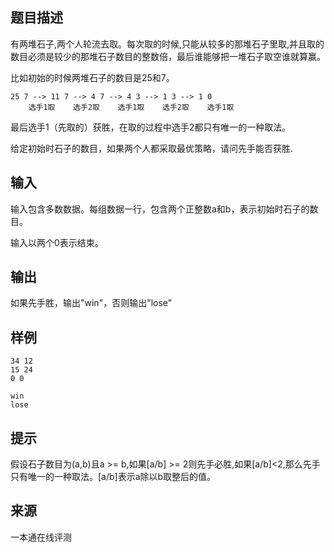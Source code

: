 ## 题目描述

有两堆石子,两个人轮流去取。每次取的时候,只能从较多的那堆石子里取,并且取的数目必须是较少的那堆石子数目的整数倍，最后谁能够把一堆石子取空谁就算赢。

比如初始的时候两堆石子的数目是25和7。

```
25 7 --> 11 7 --> 4 7 --> 4 3 --> 1 3 --> 1 0
    选手1取    选手2取    选手1取    选手2取    选手1取
```

最后选手1（先取的）获胜，在取的过程中选手2都只有唯一的一种取法。

给定初始时石子的数目，如果两个人都采取最优策略，请问先手能否获胜.

## 输入

输入包含多数数据。每组数据一行，包含两个正整数a和b，表示初始时石子的数目。

输入以两个0表示结束。

## 输出

如果先手胜，输出"win"，否则输出"lose"

## 样例

```input1
34 12
15 24
0 0

```

```output1
win
lose

```

## 提示

假设石子数目为(a,b)且a >= b,如果\[a/b\] >= 2则先手必胜,如果\[a/b\]<2,那么先手只有唯一的一种取法。\[a/b\]表示a除以b取整后的值。


 ## 来源

 一本通在线评测 
